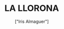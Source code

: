 ---
title: 'LA LLORONA'
description: 'La Llorona es un fantasma del folclore hispanoamericano originario del Mundo Prehispánico que, según la tradición oral, es el alma en pena de una mujer que ahogó a sus hijos, que luego, arrepentida y maldecida, los busca por las noches por ríos, pueblos y ciudades, asustando con su sobrecogedor llanto a quienes la ven u oyen en la noche.'
pubDate: '2024-04-07T09:21:49.613Z'
heroImage: '/llorona.webp'
categories: ['leyendas', 'terror', 'misterio']
tags: ['mujer', 'llantos', 'muerte', 'Peliculas', 'gritos', 'maldición']
author: '["Iris Almaguer"]'
---